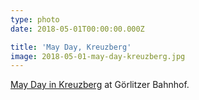 ```yaml
---
type: photo
date: 2018-05-01T00:00:00.000Z

title: 'May Day, Kreuzberg'
image: 2018-05-01-may-day-kreuzberg.jpg
---
```


[May Day in Kreuzberg](https://en.wikipedia.org/wiki/May_Day_in_Kreuzberg) at Görlitzer Bahnhof.
